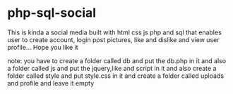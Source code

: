 # php-sql-social
This is kinda a social media built with html css js php and sql that enables user to create account, login post pictures, like and dislike and view user profile... Hope you like it

note: you have to create a folder called db and put the db.php in it and also a folder called js and put the jquery,like and script in it and also create a folder called style and put style.css in it
and create a folder called uploads and profile and leave it empty
